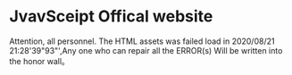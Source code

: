 # JvavSceipt Offical website
Attention, all personnel. The HTML assets was failed load in 2020/08/21 21:28'39"93"',Any one who can repair all the ERROR(s) Will be written into the honor wall。
